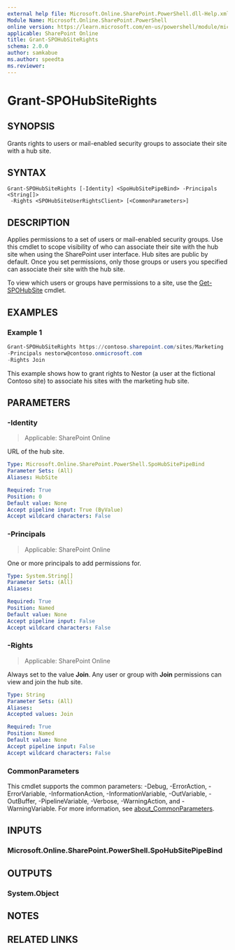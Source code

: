 ```yaml
---
external help file: Microsoft.Online.SharePoint.PowerShell.dll-Help.xml
Module Name: Microsoft.Online.SharePoint.PowerShell
online version: https://learn.microsoft.com/en-us/powershell/module/microsoft.online.sharepoint.powershell/grant-spohubsiterights
applicable: SharePoint Online
title: Grant-SPOHubSiteRights
schema: 2.0.0
author: samkabue
ms.author: speedta
ms.reviewer:
---
```


# Grant-SPOHubSiteRights

## SYNOPSIS

Grants rights to users or mail-enabled security groups to associate their site with a hub site.

## SYNTAX

```
Grant-SPOHubSiteRights [-Identity] <SpoHubSitePipeBind> -Principals <String[]>
 -Rights <SPOHubSiteUserRightsClient> [<CommonParameters>]
```

## DESCRIPTION

Applies permissions to a set of users or mail-enabled security groups. Use this cmdlet to scope visibility of who can associate their site with the hub site when using the SharePoint user interface. Hub sites are public by default. Once you set permissions, only those groups or users you specified can associate their site with the hub site.

To view which users or groups have permissions to a site, use the [Get-SPOHubSite](Get-SPOHubSite.md) cmdlet.

## EXAMPLES

### Example 1

```powershell
Grant-SPOHubSiteRights https://contoso.sharepoint.com/sites/Marketing
-Principals nestorw@contoso.onmicrosoft.com
-Rights Join
```

This example shows how to grant rights to Nestor (a user at the fictional Contoso site) to associate his sites with the marketing hub site.

## PARAMETERS

### -Identity

> Applicable: SharePoint Online

URL of the hub site.

```yaml
Type: Microsoft.Online.SharePoint.PowerShell.SpoHubSitePipeBind
Parameter Sets: (All)
Aliases: HubSite

Required: True
Position: 0
Default value: None
Accept pipeline input: True (ByValue)
Accept wildcard characters: False
```

### -Principals

> Applicable: SharePoint Online

One or more principals to add permissions for.

```yaml
Type: System.String[]
Parameter Sets: (All)
Aliases:

Required: True
Position: Named
Default value: None
Accept pipeline input: False
Accept wildcard characters: False
```

### -Rights

> Applicable: SharePoint Online

Always set to the value **Join**. Any user or group with **Join** permissions can view and join the hub site.

```yaml
Type: String
Parameter Sets: (All)
Aliases:
Accepted values: Join

Required: True
Position: Named
Default value: None
Accept pipeline input: False
Accept wildcard characters: False
```

### CommonParameters
This cmdlet supports the common parameters: -Debug, -ErrorAction, -ErrorVariable, -InformationAction, -InformationVariable, -OutVariable, -OutBuffer, -PipelineVariable, -Verbose, -WarningAction, and -WarningVariable. For more information, see [about_CommonParameters](https://go.microsoft.com/fwlink/?LinkID=113216).

## INPUTS

### Microsoft.Online.SharePoint.PowerShell.SpoHubSitePipeBind

## OUTPUTS

### System.Object

## NOTES

## RELATED LINKS
